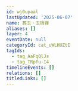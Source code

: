 ```yaml
---
id: wj0upaal
lastUpdated: '2025-06-07'
name: 葬玉・玉琀蝉
aliases: []
layer: 4
eventDate: null
categoryId: cat_uWLHUZtI
tagIds:
  - tag_AaFqQlJs
  - tag_TRpfu-I4
timelineEvents: []
relations: []
titledLinks: []
---
```


